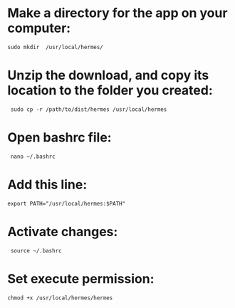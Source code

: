 # Make a directory for the app on your computer:
``` sudo mkdir  /usr/local/hermes/ ```
# Unzip the download, and copy its location to the folder you created:
``` sudo cp -r /path/to/dist/hermes /usr/local/hermes ```
# Open bashrc file:
``` nano ~/.bashrc  ```
# Add this line:
```export PATH="/usr/local/hermes:$PATH"```
# Activate changes:
``` source ~/.bashrc ```
# Set execute permission:
```chmod +x /usr/local/hermes/hermes```
